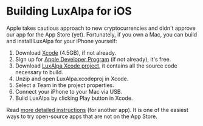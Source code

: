 # Building LuxAlpa for iOS

Apple takes cautious approach to new cryptocurrencies and didn't approve our app for the App Store (yet).  Fortunately, if you own a Mac, you can build and install LuxAlpa for your iPhone yourself:

1. Download [Xcode](https://itunes.apple.com/us/app/xcode/id497799835?mt=12) (4.5GB), if not already.
1. Sign up for [Apple Developer Program](https://developer.apple.com/) (if not already), it's free.
1. Download [LuxAlpa Xcode project](../../releases/download/v1.10.1/ios-xcode-project.zip), it contains all the source code necessary to build.
1. Unzip and open LuxAlpa.xcodeproj in Xcode.
1. Select a Team in the project properties.
1. Connect your iPhone to your Mac via USB.
1. Build LuxAlpa by clicking Play button in Xcode.

Read [more detailed instructions](http://osxdaily.com/2016/01/12/howto-sideload-apps-iphone-ipad-xcode/) (for another app).  It is one of the easiest ways to try open-source apps that are not on the App Store.
